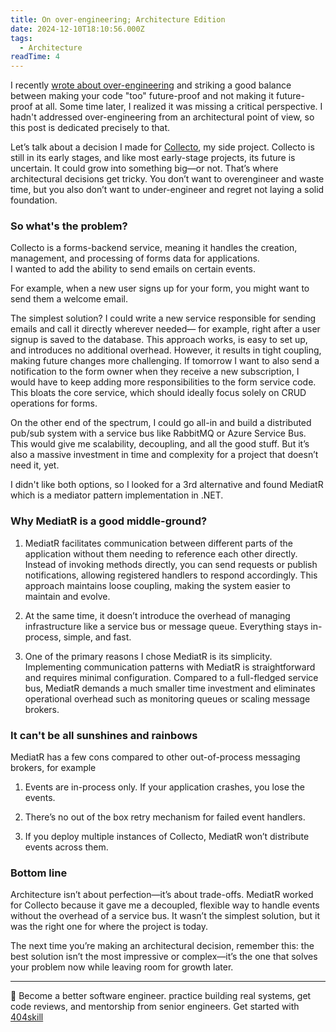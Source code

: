 ```yaml
---
title: On over-engineering; Architecture Edition
date: 2024-12-10T18:10:56.000Z
tags:
  - Architecture
readTime: 4
---
```


I recently [wrote about over-engineering](https://www.16elt.com/2024/09/07/future-proof-code/) and striking a good balance between making your code "too" future-proof and not making it future-proof at all. Some time later, I realized it was missing a critical perspective. I hadn't addressed over-engineering from an architectural point of view, so this post is dedicated precisely to that.

Let’s talk about a decision I made for [Collecto](https://github.com/Eliran-Turgeman/Collecto), my side project. Collecto is still in its early stages, and like most early-stage projects, its future is uncertain. It could grow into something big—or not. That’s where architectural decisions get tricky. You don’t want to overengineer and waste time, but you also don’t want to under-engineer and regret not laying a solid foundation.

### So what's the problem?
Collecto is a forms-backend service, meaning it handles the creation, management, and processing of forms data for applications.  
I wanted to add the ability to send emails on certain events.

For example, when a new user signs up for your form, you might want to send them a welcome email.

The simplest solution? I could write a new service responsible for sending emails and call it directly wherever needed— for example, right after a user signup is saved to the database. This approach works, is easy to set up, and introduces no additional overhead. However, it results in tight coupling, making future changes more challenging. If tomorrow I want to also send a notification to the form owner when they receive a new subscription, I would have to keep adding more responsibilities to the form service code. This bloats the core service, which should ideally focus solely on CRUD operations for forms.

On the other end of the spectrum, I could go all-in and build a distributed pub/sub system with a service bus like RabbitMQ or Azure Service Bus. This would give me scalability, decoupling, and all the good stuff. But it’s also a massive investment in time and complexity for a project that doesn’t need it, yet.

I didn't like both options, so I looked for a 3rd alternative and found MediatR which is a mediator pattern implementation in .NET.

### Why MediatR is a good middle-ground?

1. MediatR facilitates communication between different parts of the application without them needing to reference each other directly. Instead of invoking methods directly, you can send requests or publish notifications, allowing registered handlers to respond accordingly. This approach maintains loose coupling, making the system easier to maintain and evolve.

2. At the same time, it doesn’t introduce the overhead of managing infrastructure like a service bus or message queue. Everything stays in-process, simple, and fast.

3. One of the primary reasons I chose MediatR is its simplicity. Implementing communication patterns with MediatR is straightforward and requires minimal configuration. Compared to a full-fledged service bus, MediatR demands a much smaller time investment and eliminates operational overhead such as monitoring queues or scaling message brokers.

### It can't be all sunshines and rainbows
MediatR has a few cons compared to other out-of-process messaging brokers, for example

1. Events are in-process only. If your application crashes, you lose the events.

2. There’s no out of the box retry mechanism for failed event handlers.

3. If you deploy multiple instances of Collecto, MediatR won’t distribute events across them.


### Bottom line

Architecture isn’t about perfection—it’s about trade-offs. MediatR worked for Collecto because it gave me a decoupled, flexible way to handle events without the overhead of a service bus. It wasn’t the simplest solution, but it was the right one for where the project is today.

The next time you’re making an architectural decision, remember this: the best solution isn’t the most impressive or complex—it’s the one that solves your problem now while leaving room for growth later.

<!-- PROMO BLOCK -->
---

🚨 Become a better software engineer. practice building real systems, get code reviews, and mentorship from senior engineers.
Get started with [404skill](https://404skill.github.io/#/)
<!-- END PROMO BLOCK -->
